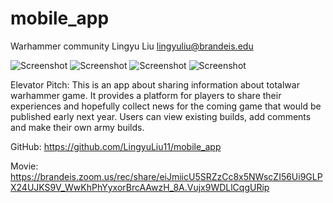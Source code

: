 # mobile_app

Warhammer community
Lingyu Liu
lingyuliu@brandeis.edu

![Screenshot](home.jpg)
![Screenshot](reviews.jpg)
![Screenshot](builds.jpg)
![Screenshot](show_builds.jpg)

Elevator Pitch: 
This is an app about sharing information about totalwar warhammer game. It provides a platform for players to share their experiences and hopefully collect news for the coming game that would be published early next year. Users can view existing builds, add comments and make their own army builds.

GitHub:
https://github.com/LingyuLiu11/mobile_app

Movie:
https://brandeis.zoom.us/rec/share/eiJmiicU5SRZzCc8x5NWscZI56Ui9GLPX24UJKS9V_WwKhPhYyxorBrcAAwzH_8A.Vujx9WDLlCqgURip
